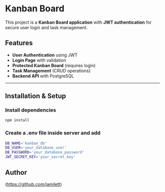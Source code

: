 # Kanban Board

This project is a **Kanban Board application** with **JWT authentication** for secure user login and task management.

##  Features
- **User Authentication** using JWT
- **Login Page** with validation
- **Protected Kanban Board** (requires login)
- **Task Management** (CRUD operations)
- **Backend API** with PostgreSQL

---

##  Installation & Setup

### Install dependencies
```sh
npm install
```

### Create a .env file inside server and add
```sh
DB_NAME='kanban_db'
DB_USER='your_database_user'
DB_PASSWORD='your_database_password'
JWT_SECRET_KEY='your_secret_key'
```

##  Author
(https://github.com/jamilett)

